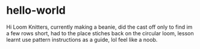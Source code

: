 # hello-world

Hi Loom Knitters, currently making a beanie, did the cast off only to find im a few rows short, 
had to the place stiches back on the circular loom, lesson learnt
use pattern instructions as a guide, lol feel like a noob.
